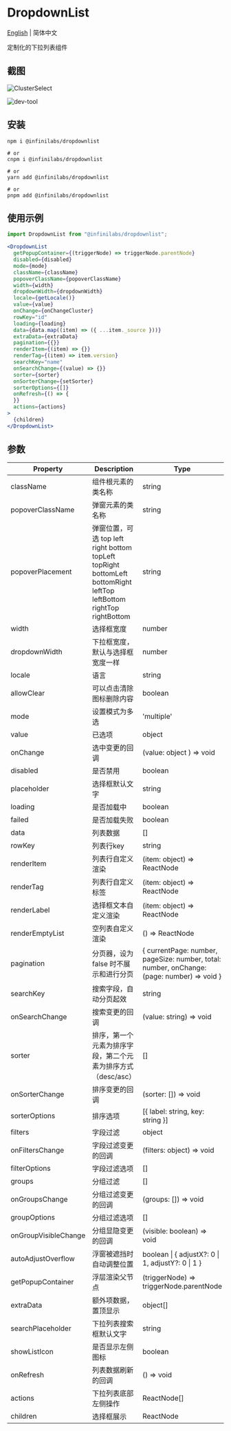 # DropdownList

[English](./README.md) | 简体中文

定制化的下拉列表组件

## 截图

![ClusterSelect](./dist/ClusterSelect.jpg)

![dev-tool](./dist/dev-tool.jpg)

## 安装

```
npm i @infinilabs/dropdownlist

# or
cnpm i @infinilabs/dropdownlist

# or
yarn add @infinilabs/dropdownlist

# or
pnpm add @infinilabs/dropdownlist
```

## 使用示例

```jsx
import DropdownList from "@infinilabs/dropdownlist";

<DropdownList
  getPopupContainer={(triggerNode) => triggerNode.parentNode}
  disabled={disabled}
  mode={mode}
  className={className}
  popoverClassName={popoverClassName}
  width={width}
  dropdownWidth={dropdownWidth}
  locale={getLocale()}
  value={value}
  onChange={onChangeCluster}
  rowKey="id"
  loading={loading}
  data={data.map((item) => ({ ...item._source }))}
  extraData={extraData}
  pagination={{}}
  renderItem={(item) => {}}
  renderTag={(item) => item.version}
  searchKey="name"
  onSearchChange={(value) => {}}
  sorter={sorter}
  onSorterChange={setSorter}
  sorterOptions={[]}
  onRefresh={() => {
  }}
  actions={actions}
>
  {children}
</DropdownList>
```

## 参数

| Property | Description | Type | Default | Version |
| -------- | ----------- | ---- | ------- | ------- |
| className | 组件根元素的类名称 | string | - | 1.0.0 |
| popoverClassName | 弹窗元素的类名称 | string | - | 1.0.0 |
| popoverPlacement | 弹窗位置，可选 top left right bottom topLeft topRight bottomLeft bottomRight leftTop leftBottom rightTop rightBottom | string | 'bottomLeft' | 1.0.0 |
| width | 选择框宽度 | number | 300 | 1.0.0 |
| dropdownWidth | 下拉框宽度，默认与选择框宽度一样 | number | 300 | 1.0.0 |
| locale | 语言 | string | 'en-US' | 1.0.0 |
| allowClear | 可以点击清除图标删除内容 | boolean | false | 1.0.0 |
| mode | 设置模式为多选  | 'multiple' | - | 1.0.0 |
| value | 已选项 | object | - | 1.0.0 |
| onChange | 选中变更的回调 | (value: object ) => void | - | 1.0.0 |
| disabled | 是否禁用 | boolean | false | 1.0.0 |
| placeholder | 选择框默认文字 | string | - | 1.0.0 |
| loading | 是否加载中 | boolean | false | 1.0.0 |
| failed | 是否加载失败 | boolean | false | 1.0.0 |
| data | 列表数据 | [] | [] | 1.0.0 |
| rowKey | 列表行key | string | - | 1.0.0 |
| renderItem | 列表行自定义渲染 | (item: object) => ReactNode | - | 1.0.0 |
| renderTag | 列表行自定义标签 | (item: object) => ReactNode | - | 1.0.0 |
| renderLabel | 选择框文本自定义渲染 | (item: object) => ReactNode | - | 1.0.0 |
| renderEmptyList | 空列表自定义渲染 | () => ReactNode | - | 1.0.0 |
| pagination | 分页器，设为 false 时不展示和进行分页 | { currentPage: number, pageSize: number, total: number, onChange: (page: number) => void  } | { currentPage: 1, pageSize: 10 } | 1.0.0 |
| searchKey | 搜索字段，自动分页起效 | string | - | 1.0.0 |
| onSearchChange | 搜索变更的回调 | (value: string) => void | - | 1.0.0 |
| sorter | 排序，第一个元素为排序字段，第二个元素为排序方式（desc/asc） | [] | [] | 1.0.0 |
| onSorterChange | 排序变更的回调 | (sorter: []) => void | - | 1.0.0 |
| sorterOptions | 排序选项  | [{ label: string, key: string }] | [] | 1.0.0 |
| filters | 字段过滤  | object | {} | 1.0.0 |
| onFiltersChange | 字段过滤变更的回调 | (filters: object) => void | - | 1.0.0 |
| filterOptions | 字段过滤选项 | [] | [] | 1.0.0 |
| groups | 分组过滤  | [] | [] | 1.0.0 |
| onGroupsChange | 分组过滤变更的回调 | (groups: []) => void | - | 1.0.0 |
| groupOptions | 分组过滤选项 | [] | [] | 1.0.0 |
| onGroupVisibleChange | 分组显隐变更的回调 | (visible: boolean) => void | - | 1.0.0 |
| autoAdjustOverflow | 浮窗被遮挡时自动调整位置 | boolean \| { adjustX?: 0 \| 1, adjustY?: 0 \| 1 } | { adjustX: 1 } | 1.0.0 |
| getPopupContainer | 浮层渲染父节点 | (triggerNode) => triggerNode.parentNode | 1.0.0 |
| extraData | 额外项数据，置顶显示 | object[] | [] | 1.0.0 |
| searchPlaceholder | 下拉列表搜索框默认文字 | string | - | 1.0.0 |
| showListIcon | 是否显示左侧图标 | boolean | true | 1.0.0 |
| onRefresh | 列表数据刷新的回调 | () => void | - | 1.0.0 |
| actions | 下拉列表底部左侧操作 | ReactNode[] | [] | 1.0.0 |
| children | 选择框展示 | ReactNode | - | 1.0.0 |
